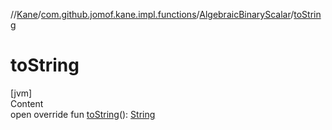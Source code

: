 //[Kane](../../index.md)/[com.github.jomof.kane.impl.functions](../index.md)/[AlgebraicBinaryScalar](index.md)/[toString](to-string.md)



# toString  
[jvm]  
Content  
open override fun [toString](to-string.md)(): [String](https://kotlinlang.org/api/latest/jvm/stdlib/kotlin/-string/index.html)  



